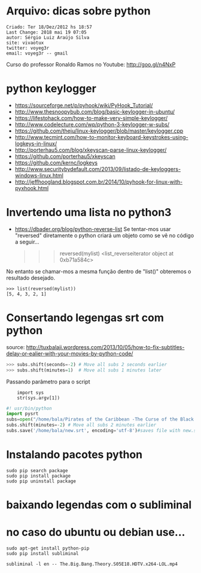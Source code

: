 # Arquivo: dicas sobre python

```
Criado: Ter 18/Dez/2012 hs 18:57
Last Change: 2018 mai 19 07:05
autor: Sérgio Luiz Araújo Silva
site: vivaotux
twitter: voyeg3r
email: voyeg3r -- gmail
```

Curso do professor Ronaldo Ramos no Youtube: http://goo.gl/n4NxP

# python keylogger
+ https://sourceforge.net/p/pyhook/wiki/PyHook_Tutorial/
+ http://www.thesnoopybub.com/blog/basic-keylogger-in-ubuntu/
+ https://lifestohack.com/how-to-make-very-simple-keylogger/
+ http://www.codelecture.com/wp/python-3-keylogger-w-subs/
+ https://github.com/theju/linux-keylogger/blob/master/keylogger.cpp
+ http://www.tecmint.com/how-to-monitor-keyboard-keystrokes-using-logkeys-in-linux/
+ http://porterhau5.com/blog/xkeyscan-parse-linux-keylogger/
+ https://github.com/porterhau5/xkeyscan
+ https://github.com/kernc/logkeys
+ http://www.securitybydefault.com/2013/09/listado-de-keyloggers-windows-linux.html
+ http://jeffhoogland.blogspot.com.br/2014/10/pyhook-for-linux-with-pyxhook.html

# Invertendo uma lista no python3
+ https://dbader.org/blog/python-reverse-list
Se tentar-mos usar "reversed" diretamente o python criará um objeto
como se vê no código a seguir...

    >>> reversed(mylist)
    <list_reverseiterator object at 0xb71a584c>

No entanto se chamar-mos a mesma função dentro de "list()"
obteremos o resultado desejado.

    >>> list(reversed(mylist))
    [5, 4, 3, 2, 1]

# Consertando legengas srt com python

source: http://tuxbalaji.wordpress.com/2013/10/05/how-to-fix-subtitles-delay-or-ealier-with-your-movies-by-python-code/

``` python
>>> subs.shift(seconds=-2) # Move all subs 2 seconds earlier
>>> subs.shift(minutes=1)  # Move all subs 1 minutes later
```

Passando parâmetro para o script

		import sys
		str(sys.argv[1])

``` python
#! usr/bin/python
import pysrt
subs=open("/home/bala/Pirates of the Caribbean -The Curse of the Black Pearl(2003).srt")
subs.shift(minutes=-2) # Move all subs 2 minutes earlier
subs.save('/home/bala/new.srt', encoding='utf-8')#saves file with new.srt in your home directory
```

# Instalando pacotes python

    sudo pip search package
    sudo pip install package
    sudo pip uninstall package

# baixando legendas com o subliminal

# no caso do ubuntu ou debian use...

    sudo apt-get install python-pip
    sudo pip install subliminal

    subliminal -l en -- The.Big.Bang.Theory.S05E18.HDTV.x264-LOL.mp4



